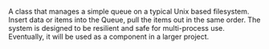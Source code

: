 A class that manages a simple queue on a typical
Unix based filesystem. Insert data or items into
the Queue, pull the items out in the same order.
The system is designed to be resilient and safe
for multi-process use. Eventually, it will be used
as a component in a larger project.